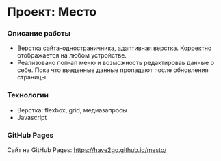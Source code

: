 # Проект: Место

### Описание работы

* Верстка сайта-одностраничника, адаптивная верстка. Корректно отображается на любом устройстве.
* Реализовано поп-ап меню и возможность редактироваь данные о себе. Пока что введенные данные пропадают после обновления страницы.

### Технологии
* Верстка: flexbox, grid, медиазапросы
* Javascript
### GitHub Pages

Сайт на GitHub Pages: https://have2go.github.io/mesto/
